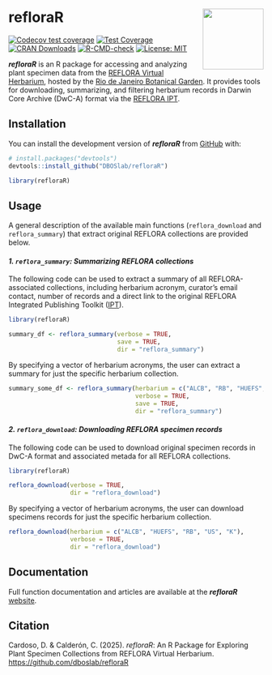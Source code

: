 
<!-- README.md is generated from README.Rmd. Please edit that file -->

# refloraR <img src="inst/figures/refloraR_hex_sticker.png" align="right" alt="" width="120" />

<!-- badges: start -->

[![Codecov test
coverage](https://codecov.io/gh/DBOSlab/refloraR/graph/badge.svg)](https://app.codecov.io/gh/DBOSlab/refloraR)
[![Test
Coverage](https://github.com/DBOSlab/refloraR/actions/workflows/test-coverage.yaml/badge.svg)](https://github.com/DBOSlab/refloraR/actions/workflows/test-coverage.yaml)
[![CRAN
Downloads](https://cranlogs.r-pkg.org/badges/grand-total/refloraR)](https://cran.r-project.org/package=refloraR)
[![R-CMD-check](https://github.com/DBOSlab/refloraR/actions/workflows/R-CMD-check.yaml/badge.svg)](https://github.com/DBOSlab/refloraR/actions/workflows/R-CMD-check.yaml)
[![License:
MIT](https://img.shields.io/badge/license-MIT-blue.svg)](LICENSE)
<!-- badges: end -->

***refloraR*** is an R package for accessing and analyzing plant
specimen data from the [REFLORA Virtual
Herbarium](https://reflora.jbrj.gov.br/reflora/herbarioVirtual/), hosted
by the [Rio de Janeiro Botanical Garden](https://www.gov.br/jbrj/pt-br).
It provides tools for downloading, summarizing, and filtering herbarium
records in Darwin Core Archive (DwC-A) format via the [REFLORA
IPT](https://ipt.jbrj.gov.br/reflora/).

## Installation

You can install the development version of ***refloraR*** from
[GitHub](https://github.com/DBOSlab/refloraR) with:

``` r
# install.packages("devtools")
devtools::install_github("DBOSlab/refloraR")
```

``` r
library(refloraR)
```

  
  

## Usage

A general description of the available main functions
(`reflora_download` and `reflora_summary`) that extract original REFLORA
collections are provided below.  
  

#### *1. `reflora_summary`: Summarizing REFLORA collections*

The following code can be used to extract a summary of all
REFLORA-associated collections, including herbarium acronym, curator’s
email contact, number of records and a direct link to the original
REFLORA Integrated Publishing Toolkit
([IPT](https://ipt.jbrj.gov.br/reflora)).  

``` r
library(refloraR)

summary_df <- reflora_summary(verbose = TRUE,
                              save = TRUE,
                              dir = "reflora_summary")
```

  
By specifying a vector of herbarium acronyms, the user can extract a
summary for just the specific herbarium collection.  

``` r
summary_some_df <- reflora_summary(herbarium = c("ALCB", "RB", "HUEFS", "US", "K"),
                                   verbose = TRUE,
                                   save = TRUE,
                                   dir = "reflora_summary")
```

  
  

#### *2. `reflora_download`: Downloading REFLORA specimen records*

The following code can be used to download original specimen records in
DwC-A format and associated metada for all REFLORA collections.  

``` r
library(refloraR)

reflora_download(verbose = TRUE,
                 dir = "reflora_download")
```

  
By specifying a vector of herbarium acronyms, the user can download
specimens records for just the specific herbarium collection.  

``` r
reflora_download(herbarium = c("ALCB", "HUEFS", "RB", "US", "K"),
                 verbose = TRUE,
                 dir = "reflora_download")
```

  
  

## Documentation

Full function documentation and articles are available at the
***refloraR*** [website](https://dboslab.github.io/refloraR-website/).  
  

## Citation

Cardoso, D. & Calderón, C. (2025). *refloraR*: An R Package for
Exploring Plant Specimen Collections from REFLORA Virtual Herbarium.
<https://github.com/dboslab/refloraR>
